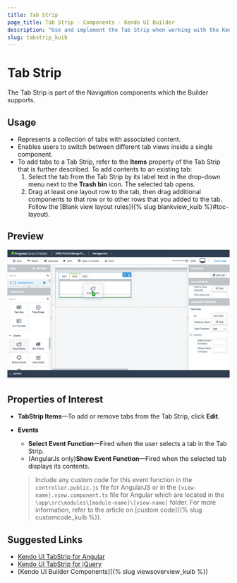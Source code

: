 ```yaml
---
title: Tab Strip
page_title: Tab Strip - Components - Kendo UI Builder
description: "Use and implement the Tab Strip when working with the Kendo UI Builder tool for creating and managing Angular and AngularJS-based web applications."
slug: tabstrip_kuib
---
```


# Tab Strip

The Tab Strip is part of the Navigation components which the Builder supports.

## Usage

* Represents a collection of tabs with associated content.
* Enables users to switch between different tab views inside a single component.
* To add tabs to a Tab Strip, refer to the **Items** property of the Tab Strip that is further described. To add contents to an existing tab:
    1. Select the tab from the Tab Strip by its label text in the drop-down menu next to the **Trash bin** icon. The selected tab opens.
    1. Drag at least one layout row to the tab, then drag additional components to that row or to other rows that you added to the tab. Follow the [Blank view layout rules]({% slug blankview_kuib %}#toc-layout).

## Preview

<img src="../images/kuib-tabstrip-items.png" class="img-responsive" alt="Blank View"/>

## Properties of Interest

* **TabStrip Items**&mdash;To add or remove tabs from the Tab Strip, click **Edit**.
* **Events**
    * **Select Event Function**&mdash;Fired when the user selects a tab in the Tab Strip.
    * (AngularJs only)**Show Event Function**&mdash;Fired when the selected tab displays its contents.

    > Include any custom code for this event function in the `controller.public.js` file for AngularJS or in the `[view-name].view.component.ts` file for Angular which are located in the `\app\src\modules\[module-name]\[view-name]` folder. For more information, refer to the article on [custom code]({% slug customcode_kuib %}).

## Suggested Links

* [Kendo UI TabStrip for Angular](https://www.telerik.com/kendo-angular-ui/components/layout/tabstrip/)
* [Kendo UI TabStrip for jQuery](https://demos.telerik.com/kendo-ui/button/index)
* [Kendo UI Builder Components]({% slug viewsoverview_kuib %})
